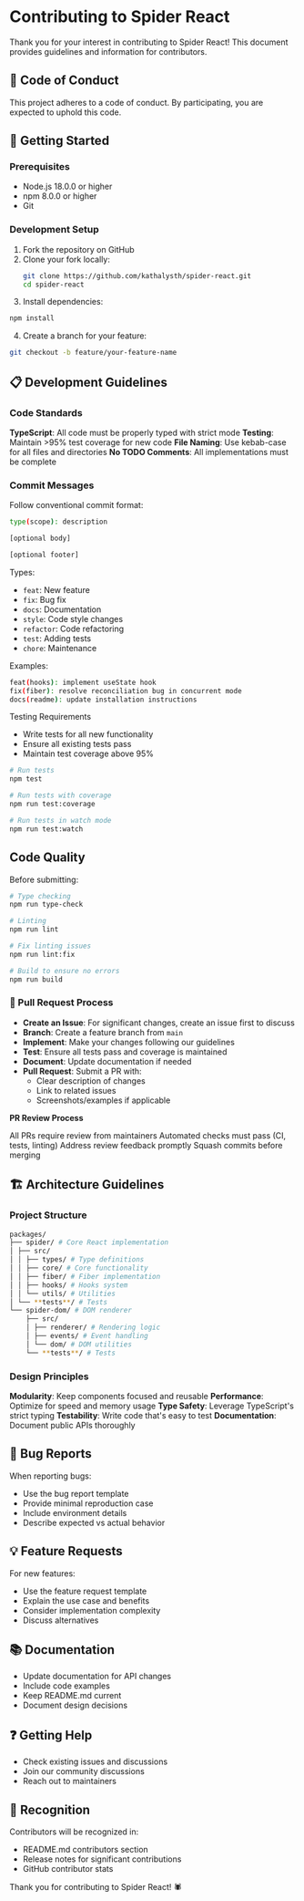 # Contributing to Spider React

Thank you for your interest in contributing to Spider React! This document provides guidelines and information for contributors.

## 🎯 Code of Conduct

This project adheres to a code of conduct. By participating, you are expected to uphold this code.

## 🚀 Getting Started

### Prerequisites

- Node.js 18.0.0 or higher
- npm 8.0.0 or higher
- Git

### Development Setup

1. Fork the repository on GitHub
2. Clone your fork locally:
   ```bash
   git clone https://github.com/kathalysth/spider-react.git
   cd spider-react
   ```
3. Install dependencies:

```bash
npm install
```

4. Create a branch for your feature:

```bash
git checkout -b feature/your-feature-name
```

## 📋 Development Guidelines

### Code Standards

**TypeScript**: All code must be properly typed with strict mode
**Testing**: Maintain >95% test coverage for new code
**File Naming**: Use kebab-case for all files and directories
**No TODO Comments**: All implementations must be complete

### Commit Messages

Follow conventional commit format:

```bash
type(scope): description

[optional body]

[optional footer]
```

Types:

- `feat`: New feature
- `fix`: Bug fix
- `docs`: Documentation
- `style`: Code style changes
- `refactor`: Code refactoring
- `test`: Adding tests
- `chore`: Maintenance

Examples:

```bash
feat(hooks): implement useState hook
fix(fiber): resolve reconciliation bug in concurrent mode
docs(readme): update installation instructions
```

Testing Requirements

- Write tests for all new functionality
- Ensure all existing tests pass
- Maintain test coverage above 95%

```bash
# Run tests
npm test

# Run tests with coverage
npm run test:coverage

# Run tests in watch mode
npm run test:watch
```

## Code Quality

Before submitting:

```bash
# Type checking
npm run type-check

# Linting
npm run lint

# Fix linting issues
npm run lint:fix

# Build to ensure no errors
npm run build
```

### 🔄 Pull Request Process

- **Create an Issue**: For significant changes, create an issue first to discuss
- **Branch**: Create a feature branch from `main`
- **Implement**: Make your changes following our guidelines
- **Test**: Ensure all tests pass and coverage is maintained
- **Document**: Update documentation if needed
- **Pull Request**: Submit a PR with:
  - Clear description of changes
  - Link to related issues
  - Screenshots/examples if applicable

**PR Review Process**

All PRs require review from maintainers
Automated checks must pass (CI, tests, linting)
Address review feedback promptly
Squash commits before merging

## 🏗️ Architecture Guidelines

### Project Structure

```bash
packages/
├── spider/ # Core React implementation
│ ├── src/
│ │ ├── types/ # Type definitions
│ │ ├── core/ # Core functionality
│ │ ├── fiber/ # Fiber implementation
│ │ ├── hooks/ # Hooks system
│ │ └── utils/ # Utilities
│ └── **tests**/ # Tests
└── spider-dom/ # DOM renderer
    ├── src/
    │ ├── renderer/ # Rendering logic
    │ ├── events/ # Event handling
    │ └── dom/ # DOM utilities
    └── **tests**/ # Tests
```

### Design Principles

**Modularity**: Keep components focused and reusable
**Performance**: Optimize for speed and memory usage
**Type Safety**: Leverage TypeScript's strict typing
**Testability**: Write code that's easy to test
**Documentation**: Document public APIs thoroughly

## 🐛 Bug Reports

When reporting bugs:

- Use the bug report template
- Provide minimal reproduction case
- Include environment details
- Describe expected vs actual behavior

## 💡 Feature Requests

For new features:

- Use the feature request template
- Explain the use case and benefits
- Consider implementation complexity
- Discuss alternatives

## 📚 Documentation

- Update documentation for API changes
- Include code examples
- Keep README.md current
- Document design decisions

## ❓ Getting Help

- Check existing issues and discussions
- Join our community discussions
- Reach out to maintainers

## 🎉 Recognition

Contributors will be recognized in:

- README.md contributors section
- Release notes for significant contributions
- GitHub contributor stats

Thank you for contributing to Spider React! 🕷️
